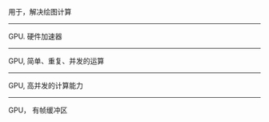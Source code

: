 用于，解决绘图计算




<hr>




GPU.   硬件加速器



<hr>


GPU,   简单、重复、并发的运算



<hr>



GPU,  高并发的计算能力



<hr>




GPU， 有帧缓冲区